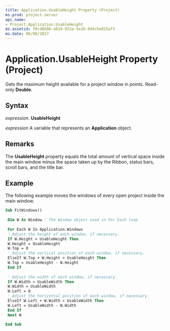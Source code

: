 ```yaml
---
title: Application.UsableHeight Property (Project)
ms.prod: project-server
api_name:
- Project.Application.UsableHeight
ms.assetid: f0cd8b86-a619-022a-5e26-8d4c5e815af3
ms.date: 06/08/2017
---
```



# Application.UsableHeight Property (Project)

Gets the maximum height available for a project window in points. Read-only  **Double**.


## Syntax

 _expression_. **UsableHeight**

 _expression_ A variable that represents an **Application** object.


## Remarks

The  **UsableHeight** property equals the total amount of vertical space inside the main window minus the space taken up by the Ribbon, status bars, scroll bars, and the title bar.


## Example

The following example moves the windows of every open project inside the main window.


```vb
Sub FitWindows() 
 
 Dim W As Window ' The Window object used in For Each loop 
 
 For Each W In Application.Windows 
 ' Adjust the height of each window, if necessary. 
 If W.Height > UsableHeight Then 
 W.Height = UsableHeight 
 W.Top = 0 
 ' Adjust the vertical position of each window, if necessary. 
 ElseIf W.Top + W.Height > UsableHeight Then 
 W.Top = UsableHeight - W.Height 
 End If 
 
 ' Adjust the width of each window, if necessary. 
 If W.Width > UsableWidth Then 
 W.Width = UsableWidth 
 W.Left = 0 
 ' Adjust the horizontal position of each window, if necessary. 
 ElseIf W.Left + W.Width > UsableWidth Then 
 W.Left = UsableWidth - W.Width 
 End If 
 Next W 
 
End Sub
```



